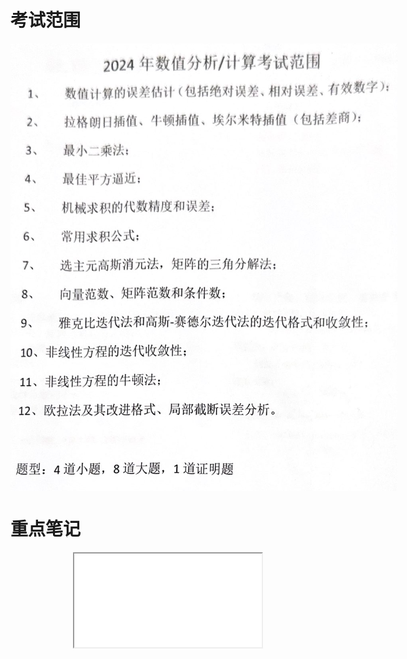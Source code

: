 <!-- toc -->
<style>
.image {
  display: block;
  margin-left: auto;
  margin-right: auto;
  max-width: 800px; /* 根据需要调整宽度 */
  max-height: 800px; /* 根据需要调整高度 */
}
.pdf {
  display: block;
  margin-left: auto;
  margin-right: auto;
  max-width: 800px; /* 根据需要调整宽度 */
  max-height: 800px; /* 根据需要调整高度 */
}
</style>

# 考试范围
<img src="image-8.png" class="image">

# 重点笔记
<iframe src="笔记.pdf" class="pdf"></iframe>

